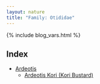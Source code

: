 ```yaml
---
layout: nature
title: "Family: Otididae"
---
```


{% include blog_vars.html %}

## Index
* [Ardeotis]({{site.url}}/nature/animalia/chordata/aves/otidiformes/otididae/ardeotis.html)
  * [Ardeotis Kori (Kori Bustard)]({{site.url}}/nature/animalia/chordata/aves/otidiformes/otididae/ardeotis/ardeotis_kori.html)


